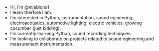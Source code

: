 - Hi, I’m @mjablons1
- I learn therfore I am.
- I’m interested in Python, instrumentation, sound egineering, electroacoustics, automotive lighting, electric vehicles, growing cucumber (just kidding).
- I’m currently learning Python, sound recording techniques.
- I’m looking to collaborate on projects related to sound egineering and measurement instrumentation.

<!---
mjablons1/mjablons1 is a ✨ special ✨ repository because its `README.md` (this file) appears on your GitHub profile.
You can click the Preview link to take a look at your changes.
--->

